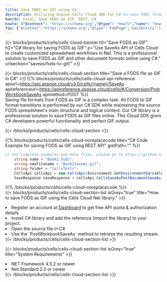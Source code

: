 ```yaml
---
title: Save FODS as GIF using C# 
description: Utilizing Aspose.Cells Cloud SDK for C# to save FODS format file as GIF format file. 
kwords: Excel, Save FODS as GIF, REST, C#
howto: {"@context": "https://schema.org","@type": "HowTo","name": "How to save FODS as GIF using the Cells Cloud Net library.","description": "How to save FODS as GIF using the Cells Cloud Net library.","image": {"@type": "ImageObject"},"url": "/net/saveas/fods-to-gif/","step": [{ "@type": "HowToStep","name": "How to save FODS as GIF using the Cells Cloud Net library. step 1", "image": {"@type": "ImageObject",},"url": "/net/saveas/fods-to-gif/","text": "Register an account at <a href='https://dashboard.aspose.cloud/'>Dashboard</a> to get free API quota & authorization details",},{ "@type": "HowToStep","name": "How to save FODS as GIF using the Cells Cloud Net library. step 1", "image": {"@type": "ImageObject",},"url": "/net/saveas/fods-to-gif/","text": "Install C# library and add the reference (import the library) to your project.",},{ "@type": "HowToStep","name": "How to save FODS as GIF using the Cells Cloud Net library. step 1", "image": {"@type": "ImageObject",},"url": "/net/saveas/fods-to-gif/","text": "Open the source file in C#",},{ "@type": "HowToStep","name": "How to save FODS as GIF using the Cells Cloud Net library. step 1", "image": {"@type": "ImageObject",},"url": "/net/saveas/fods-to-gif/","text": "Use the `PostWorkbookSaveAs` method to retrieve the resulting stream.",}, ],"supply": {"@type": "HowToSupply","name": "document"},"tool": [{"@type": "HowToTool","name": "Visual Studio, Visual Studio Code, Rider"},{"@type": "HowToTool","name": "Aspose Cells"}],"totalTime": "PT6M"}
fqa: {"@context":"https://schema.org","@type":"FAQPage","mainEntity":[{"@type":"Question","name":"Why save file as other formats file in C# using REST API?","acceptedAnswer":{"@type":"Answer","text":"Documents are encoded in many ways, and some files may be incompatible with the software you use. To open and read such files, just save them as appropriate file formats.<br/><ol><li>Install .NET SDK and add the reference (import the library) to your project.</li><li>Open the source file in C# using REST API.</li><li>Call the PostWorkbookSaveAsRequest() method, passing an output filename with required extension.</li><li>Get the result of save as a separate file.</li></ol>"}},{"@type":"Question","name":"What file formats can I save as with your C# library?","acceptedAnswer":{"@type":"Answer","text":"We support a variety of file formats for conversion using .NET library, including XLSX, Excel, xls , PDF, CSV, HTML, Markdown, XML, PNG, JPG, TIFF, Json, TXT and many more."}},{"@type":"Question","name":"What is the maximum allowed file size for conversion using this .NET library?","acceptedAnswer":{"@type":"Answer","text":"There are no file size limits for format conversions using .NET library."}}]}
---
```



{{< blocks/products/cells/cells-cloud-banner h1="Save FODS as GIF" h2="C# library for saving FODS as GIF" p="Use SaveAs API of Cells Cloud to create customized spreadsheet workflows in Net. This is a professional solution to save FODS as GIF and other document formats online using C#." urlsection="saveas/fods-to-gif/" >}}

{{< blocks/products/cells/cells-cloud-section  title="Save a FODS file as GIF in C#" >}}
{{% blocks/products/cells/cells-cloud-api-reference  apiurl=https://api.aspose.cloud/v3.0/cells/{name}/SaveAs  apireferenceurl=https://apireference.aspose.cloud/cells/#/Conversion/PostWorkbookSaveAs  apimethod=POST %}}
<br/>
Saving file formats from FODS as GIF is a complex task. All FODS to GIF format transitions is performed by our C# SDK while maintaining the source FODS spreadsheet's main structural and logical content. Our C# library is a professional solution to save FODS as GIF files online. This Cloud SDK gives C# developers powerful functionality and perfect GIF output.

{{< /blocks/products/cells/cells-cloud-section >}}

{{% blocks/products/cells/cells-cloud-noreplacecode title="C# Code Example for saving FODS as GIF using REST API" gistPath="" %}}
  
```cs
// For complete examples and data files, please go to https://github.com/aspose-cells-cloud/aspose-cells-cloud-dotnet/
    string name = "Book1.fods";
    string newfilename = "Book1SaveAs.gif";
    string folder = "CellsTests";
    CellsApi cellsApi = new CellsApi(Environment.GetEnvironmentVariable("ProductClientId"), Environment.GetEnvironmentVariable("ProductClientSecret"));
    SaveResponse saveResponse = cellsApi.CellsSaveAsPostDocumentSaveAs(name, null, newfilename, null,null,folder);
```
  
{{% /blocks/products/cells/cells-cloud-noreplacecode  %}}
<br/>
{{< blocks/products/cells/cells-cloud-section-list isGrey="true"  title="How to save FODS as GIF using the Cells Cloud Net library." >}}
<li>Register an account at <a href="https://dashboard.aspose.cloud/">Dashboard</a> to get free API quota & authorization details</li>
<li>Install C# library and add the reference (import the library) to your project.</li>
<li>Open the source file in C#</li>
<li>Use the `PostWorkbookSaveAs` method to retrieve the resulting stream.</li>
{{< /blocks/products/cells/cells-cloud-section-list >}}

{{< blocks/products/cells/cells-cloud-section-list isGrey="true"  title="System Requirements" >}}
<li>NET Framework 4.5.2 or newer</li>
<li>Net Standard 2.0 or newer</li>
{{< /blocks/products/cells/cells-cloud-section-list >}}

